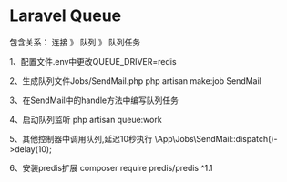 # Laravel Queue
包含关系：
连接 》 队列 》 队列任务

1、配置文件.env中更改QUEUE_DRIVER=redis

2、生成队列文件Jobs/SendMail.php
php artisan make:job SendMail

3、在SendMail中的handle方法中编写队列任务

4、启动队列监听
php artisan queue:work

5、其他控制器中调用队列,延迟10秒执行
\App\Jobs\SendMail::dispatch()->delay(10);

6、安装predis扩展
composer require predis/predis ^1.1
